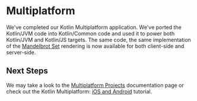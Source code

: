 # Multiplatform

We've completed our Kotlin Multiplatform application. We've
ported the Kotlin/JVM code into Kotlin/Common code and used
it to power both Kotlin/JVM and Kotlin/JS targets. The same
code, the same implementation of the
[Mandelbrot Set](https://en.wikipedia.org/wiki/Mandelbrot_set)
rendering is now available for both client-side and server-side.

## Next Steps

We may take a look to the [Multiplatform Projects](https://kotlinlang.org/docs/reference/multiplatform.html)
documentation page or check out the Kotlin Multiplatform:
[iOS and Android](https://kotlinlang.org/docs/tutorials/native/mpp-ios-android.html)
tutorial.
